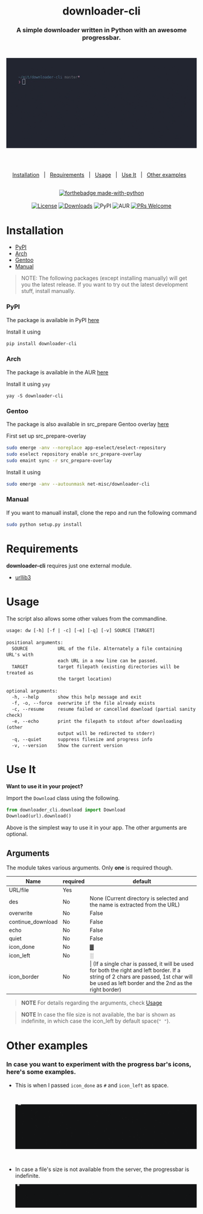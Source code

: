 <h1 align="center">downloader-cli</h1>
<h3 align="center">A simple downloader written in Python with an awesome progressbar.</h3>

<div align="center" style="padding-top: 2em !important; padding-bottom: 2em; !important">
    <img src=".github/dw.gif">
</div>

<div align="center">
<br/>

<a href="#installation">Installation</a>&nbsp;&nbsp;&nbsp;|&nbsp;&nbsp;&nbsp;<a href="#requirements">Requirements</a>&nbsp;&nbsp;&nbsp;|&nbsp;&nbsp;&nbsp;<a href="#usage">Usage</a>&nbsp;&nbsp;&nbsp;|&nbsp;&nbsp;&nbsp;<a href="#use-it">Use It</a>&nbsp;&nbsp;&nbsp;|&nbsp;&nbsp;&nbsp;<a href="#other-examples">Other examples</a>&nbsp;&nbsp;&nbsp;
<br/><br/>

[![forthebadge made-with-python](http://ForTheBadge.com/images/badges/made-with-python.svg)](https://www.python.org/)<br/><br/>
[![License](https://img.shields.io/badge/License-MIT-pink.svg?style=for-the-badge)](LICENSE) [![Downloads](https://img.shields.io/badge/dynamic/json?style=for-the-badge&maxAge=86400&label=downloads&query=%24.total_downloads&url=https%3A%2F%2Fapi.pepy.tech%2Fapi%2Fprojects%2Fdownloader-cli)](https://img.shields.io/badge/dynamic/json?style=for-the-badge&maxAge=86400&label=downloads&query=%24.total_downloads&url=https%3A%2F%2Fapi.pepy.tech%2Fapi%2Fprojects%2Fdownloader-cli) ![PyPI](https://img.shields.io/pypi/v/downloader-cli?style=for-the-badge) ![AUR](https://img.shields.io/aur/version/downloader-cli?style=for-the-badge) [![PRs Welcome](https://img.shields.io/badge/PRs-welcome-purple.svg?style=for-the-badge)](http://makeapullrequest.com)

</div>

# Installation

- [PyPI](#pypi)
- [Arch](#arch)
- [Gentoo](#gentoo)
- [Manual](#manual)

>NOTE: The following packages (except installing manually) will get you the latest release. If you want to try out the latest development stuff, install manually.

### PyPI

The package is available in PyPI [here](https://pypi.org/project/downloader-cli/)

Install it using

```sh
pip install downloader-cli
```

### Arch

The package is available in the AUR [here](https://aur.archlinux.org/packages/downloader-cli/)

Install it using `yay`

```console
yay -S downloader-cli
```

### Gentoo

The package is also available in src_prepare Gentoo overlay [here](https://gitlab.com/src_prepare/src_prepare-overlay/-/tree/master/net-misc/downloader-cli/)

First set up src_prepare-overlay

```sh
sudo emerge -anv --noreplace app-eselect/eselect-repository
sudo eselect repository enable src_prepare-overlay
sudo emaint sync -r src_prepare-overlay
```

Install it using

```sh
sudo emerge -anv --autounmask net-misc/downloader-cli
```

### Manual

If you want to manuall install, clone the repo and run the following command

```sh
sudo python setup.py install
```

# Requirements

**downloader-cli** requires just one external module.

- [urllib3](https://pypi.org/project/urllib3/)

# Usage

The script also allows some other values from the commandline.

```console
usage: dw [-h] [-f | -c] [-e] [-q] [-v] SOURCE [TARGET]

positional arguments:
  SOURCE           URL of the file. Alternately a file containing URL's with
                   each URL in a new line can be passed.
  TARGET           target filepath (existing directories will be treated as
                   the target location)

optional arguments:
  -h, --help       show this help message and exit
  -f, -o, --force  overwrite if the file already exists
  -c, --resume     resume failed or cancelled download (partial sanity check)
  -e, --echo       print the filepath to stdout after downloading (other
                   output will be redirected to stderr)
  -q, --quiet      suppress filesize and progress info
  -v, --version    Show the current version

```

# Use It

**Want to use it in your project?**

Import the ```Download``` class using the following.

```python
from downloader_cli.download import Download
Download(url).download()
```

Above is the simplest way to use it in your app. The other arguments are optional.

## Arguments

The module takes various arguments. Only **one** is required though.

| Name | required | default |
|------|----------|---------|
| URL/file  | Yes      |         |
| des  | No       | None (Current directory is selected and the name is extracted from the URL)|
| overwrite| No   | False   |
| continue_download| No | False |
| echo | No | False |
| quiet | No | False | 
| icon_done| No   | ▓       |
| icon_left| No   | ░       |
| icon_border| No | \| (If a single char is passed, it will be used for both the right and left border. If a string of 2 chars are passed, 1st char will be used as left border and the 2nd as the right border) |

> **NOTE** For details regarding the arguments, check [Usage](#usage)

> **NOTE** In case the file size is not available, the bar is shown as indefinite, in which case the icon_left
by default space(```" "```).

# Other examples

### In case you want to experiment with the progress bar's icons, here's some examples.

- This is when I passed ```icon_done``` as ```#``` and ```icon_left``` as space.

  <div align="center" style="padding-top: 2em !important; padding-bottom: 2em; !important">
      <img src=".github/dw_other.gif">
  </div>

- In case a file's size is not available from the server, the progressbar is indefinite.

  <div align="center">
      <img src=".github/indefinite_bar.gif">
  </div>
